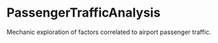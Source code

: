 # PassengerTrafficAnalysis
Mechanic exploration of factors correlated to airport passenger traffic.
